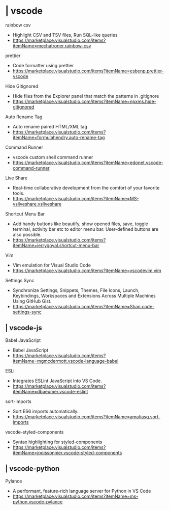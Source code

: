 
# | vscode

 rainbow csv
- Highlight CSV and TSV files, Run SQL-like queries
- https://marketplace.visualstudio.com/items?itemName=mechatroner.rainbow-csv

prettier
- Code formatter using prettier
- https://marketplace.visualstudio.com/items?itemName=esbenp.prettier-vscode

Hide Gitignored
- Hide files from the Explorer panel that match the patterns in .gitignore
- https://marketplace.visualstudio.com/items?itemName=npxms.hide-gitignored


Auto Rename Tag
- Auto rename paired HTML/XML tag
- https://marketplace.visualstudio.com/items?itemName=formulahendry.auto-rename-tag


Command Runner
- vscode custom shell command runner
- https://marketplace.visualstudio.com/items?itemName=edonet.vscode-command-runner

Live Share
- Real-time collaborative development from the comfort of your favorite tools.
- https://marketplace.visualstudio.com/items?itemName=MS-vsliveshare.vsliveshare


Shortcut Menu Bar
- Add handy buttons like beautify, show opened files, save, toggle terminal, activity bar etc to editor menu bar. User-defined buttons are also possible.
- https://marketplace.visualstudio.com/items?itemName=jerrygoyal.shortcut-menu-bar


Vim
- Vim emulation for Visual Studio Code
- https://marketplace.visualstudio.com/items?itemName=vscodevim.vim

Settings Sync
- Synchronize Settings, Snippets, Themes, File Icons, Launch, Keybindings, Workspaces and Extensions Across Multiple Machines Using GitHub Gist.
- https://marketplace.visualstudio.com/items?itemName=Shan.code-settings-sync


## | vscode-js

Babel JavaScript
- Babel JavaScript
- https://marketplace.visualstudio.com/items?itemName=mgmcdermott.vscode-language-babel

ESLi
- Integrates ESLint JavaScript into VS Code.
- https://marketplace.visualstudio.com/items?itemName=dbaeumer.vscode-eslint


sort-imports
- Sort ES6 imports automatically.
- https://marketplace.visualstudio.com/items?itemName=amatiasq.sort-imports


vscode-styled-components
- Syntax highlighting for styled-components
- https://marketplace.visualstudio.com/items?itemName=jpoissonnier.vscode-styled-components


## | vscode-python

Pylance
- A performant, feature-rich language server for Python in VS Code
- https://marketplace.visualstudio.com/items?itemName=ms-python.vscode-pylance
